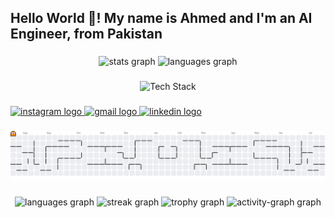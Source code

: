 <h2 align="left">Hello World 👋! My name is Ahmed and I'm an AI Engineer, from Pakistan</h2>

###

<div align="center">
  <img src="https://github-readme-stats.vercel.app/api?username=Asquarer02&hide_title=false&hide_rank=false&show_icons=true&include_all_commits=true&count_private=true&disable_animations=false&theme=dracula&locale=en&hide_border=false" height="150" alt="stats graph"  />
  <img src="https://github-readme-stats.vercel.app/api/top-langs?username=Asquarer02&locale=en&hide_title=false&layout=compact&card_width=320&langs_count=5&theme=dracula&hide_border=false" height="150" alt="languages graph"  />
</div>

###

<div align="center">
  <img src="https://skillicons.dev/icons?i=js,react,html,css,python,cs,julia,go,aws,java,docker,nextjs,fastapi,kubernetes,cpp,opencv,postgresql,prometheus,pytorch,solidity" height="50" alt="Tech Stack" />
</div>

###

<div align="left">
  <a href="https://www.instagram.com/asquarer02?igsh=dXlzN2hpODF0amc4" target="_blank">
    <img src="https://img.shields.io/static/v1?message=Instagram&logo=instagram&label=&color=E4405F&logoColor=white&labelColor=&style=for-the-badge" height="35" alt="instagram logo"  />
  </a>
  <a href="mailto:asquarer02@yahoo.com">
    <img src="https://img.shields.io/static/v1?message=Gmail&logo=gmail&label=&color=D14836&logoColor=white&labelColor=&style=for-the-badge" height="35" alt="gmail logo"  />
  </a>
  <a href="https://www.linkedin.com/in/ahmed-abdur-rahman-b7131327b" target="_blank">
    <img src="https://img.shields.io/static/v1?message=LinkedIn&logo=linkedin&label=&color=0077B5&logoColor=white&labelColor=&style=for-the-badge" height="35" alt="linkedin logo"  />
  </a>
</div>

###

<picture>
  <source media="(prefers-color-scheme: dark)" srcset="https://raw.githubusercontent.com/Asquarer02/Asquarer02/output/pacman-contribution-graph-dark.svg">
  <source media="(prefers-color-scheme: light)" srcset="https://raw.githubusercontent.com/Asquarer02/Asquarer02/output/pacman-contribution-graph.svg">
  <img alt="pacman contribution graph" src="https://raw.githubusercontent.com/Asquarer02/Asquarer02/output/pacman-contribution-graph.svg">
</picture>

###

<div align="center">
  <img src="https://github-readme-stats.vercel.app/api/top-langs?username=Asquarer02&locale=en&hide_title=false&layout=compact&card_width=320&langs_count=5&theme=dracula&hide_border=false&order=2" height="150" alt="languages graph"  />
  <img src="https://streak-stats.demolab.com?user=Asquarer02&locale=en&mode=daily&theme=dracula&hide_border=false&border_radius=5&order=3" height="150" alt="streak graph"  />
  <img src="https://github-profile-trophy.vercel.app?username=Asquarer02&theme=dracula&column=-1&row=1&margin-w=8&margin-h=8&no-bg=false&no-frame=false&order=4" height="150" alt="trophy graph"  />
  <img src="https://github-readme-activity-graph.vercel.app/graph?username=Asquarer02&radius=16&theme=react&area=true&order=5" height="300" alt="activity-graph graph"  />
</div>

###
